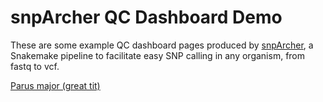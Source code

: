 # snpArcher QC Dashboard Demo

These are some example QC dashboard pages produced by [snpArcher](https://github.com/harvardinformatics/snpArcher), a Snakemake pipeline to facilitate easy SNP calling in any organism, from fastq to vcf.

[Parus major (great tit)](https://tsackton.github.io/snpArcher_qc_demo/qc_output/Parus_major_GCF_001522545.3_qc.html)
